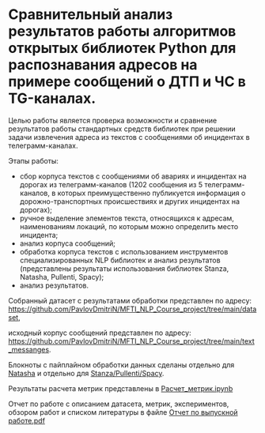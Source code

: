 # Сравнительный анализ результатов работы алгоритмов открытых библиотек Python для распознавания адресов  на примере сообщений о ДТП и ЧС в TG-каналах.

Целью работы является проверка возможности и сравнение результатов работы стандартных средств библиотек при решении задачи извлечения адреса из текстов с сообщениями об инцидентах в телеграмм-каналах. 

Этапы работы:
-	сбор корпуса текстов с сообщениями об авариях и инцидентах на дорогах из телеграмм-каналов (1202 сообщения из 5 телеграмм-каналов, в которых преимущественно публикуется информация о дорожно-транспортных происшествиях и других инцидентах на дорогах);
-	ручное выделение элементов текста, относящихся к адресам, наименованиям локаций, по которым можно определить место инцидента;
-	анализ корпуса сообщений;
-	обработка корпуса текстов с использованием инструментов специализированных NLP  библиотек и анализ результатов (представлены результаты использования библиотек Stanza, Natasha, Pullenti, Spacy);
-	анализ результатов.

 Собранный датасет с результатами обработки представлен по адресу:
 https://github.com/PavlovDmitriN/MFTI_NLP_Course_project/tree/main/dataset,
 
 исходный корпус сообщений представлен по адресу:
 https://github.com/PavlovDmitriN/MFTI_NLP_Course_project/tree/main/text_messanges.
 
 Блокноты с пайплайном обработки данных сделаны отдельно для [Natasha](https://github.com/PavlovDmitriN/MFTI_NLP_Course_project/blob/main/NER_%D0%9D%D0%B0%D1%82%D0%B0%D1%88%D0%B0.ipynb) и отдельно для  [Stanza/Pullenti/Spacy](https://github.com/PavlovDmitriN/MFTI_NLP_Course_project/blob/main/Stanza_Pullenti_Spacy.ipynb).

 Результаты расчета метрик представлены в [Расчет_метрик.ipynb](https://github.com/PavlovDmitriN/MFTI_NLP_Course_project/blob/main/%D0%A0%D0%B0%D1%81%D1%87%D0%B5%D1%82_%D0%BC%D0%B5%D1%82%D1%80%D0%B8%D0%BA.ipynb)

 Отчет по работе с описанием датасета, метрик, экспериментов, обзором работ и списком литературы в файле [Отчет по выпускной работе.pdf](https://github.com/PavlovDmitriN/MFTI_NLP_Course_project/blob/main/%D0%9E%D1%82%D1%87%D0%B5%D1%82%20%D0%BF%D0%BE%20%D0%B2%D1%8B%D0%BF%D1%83%D1%81%D0%BA%D0%BD%D0%BE%D0%B9%20%D1%80%D0%B0%D0%B1%D0%BE%D1%82%D0%B5.pdf) 
 

 
